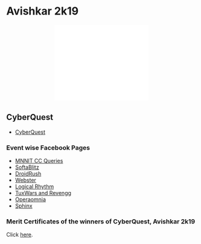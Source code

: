 # Avishkar 2k19

<div align="center"><img src="avishkar_logo_19.png" height="200" width="250"/></div>

## CyberQuest
- [CyberQuest](https://www.facebook.com/cyberquest.avishkar/)

### Event wise Facebook Pages

- [MNNIT CC Queries](https://www.facebook.com/groups/ccqueries/?ref=br_rs)
- [SoftaBlitz](https://www.facebook.com/groups/454945928214592/)
- [DroidRush](https://www.facebook.com/groups/949383745118298/)
- [Webster](https://www.facebook.com/groups/859475837517172/)
- [Logical Rhythm](https://www.facebook.com/Logthm/)
- [TuxWars and Revengg](https://www.facebook.com/groups/tuxwarsmnnit/)
- [Operaomnia](https://www.facebook.com/operaomnia.cyberquest/)
- [Sphinx](https://www.facebook.com/sphinx.cyberquest/)


### Merit Certificates of the winners of CyberQuest, Avishkar 2k19

Click [here](Merit_Certificates.pdf).
